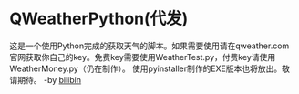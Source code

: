 # QWeatherPython(代发)
这是一个使用Python完成的获取天气的脚本。如果需要使用请在qweather.com官网获取你自己的key。免费key需要使用WeatherTest.py，付费key请使用WeatherMoney.py（仍在制作）。
使用pyinstaller制作的EXE版本也将放出。敬请期待。
-by <a href= "https://github.com/iambilibin" >
 bilibin</a>

